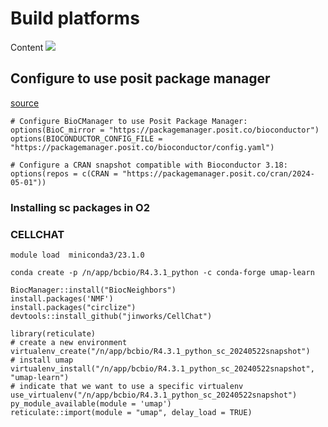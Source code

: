 # Build platforms

Content ![](https://img.shields.io/badge/status-WorkInProgress-yellow)


## Configure to use posit package manager

[source](https://packagemanager.posit.co/client/#/repos/bioconductor/setup?bioconductor_version=3.18)

```
# Configure BioCManager to use Posit Package Manager:
options(BioC_mirror = "https://packagemanager.posit.co/bioconductor")
options(BIOCONDUCTOR_CONFIG_FILE = "https://packagemanager.posit.co/bioconductor/config.yaml")

# Configure a CRAN snapshot compatible with Bioconductor 3.18:
options(repos = c(CRAN = "https://packagemanager.posit.co/cran/2024-05-01"))
```

### Installing sc packages in O2

### CELLCHAT

```
module load  miniconda3/23.1.0

conda create -p /n/app/bcbio/R4.3.1_python -c conda-forge umap-learn

BiocManager::install("BiocNeighbors")
install.packages('NMF')
install.packages("circlize")
devtools::install_github("jinworks/CellChat")

library(reticulate)
# create a new environment 
virtualenv_create("/n/app/bcbio/R4.3.1_python_sc_20240522snapshot")
# install umap
virtualenv_install("/n/app/bcbio/R4.3.1_python_sc_20240522snapshot", "umap-learn")
# indicate that we want to use a specific virtualenv
use_virtualenv("/n/app/bcbio/R4.3.1_python_sc_20240522snapshot")
py_module_available(module = 'umap')
reticulate::import(module = "umap", delay_load = TRUE)
```